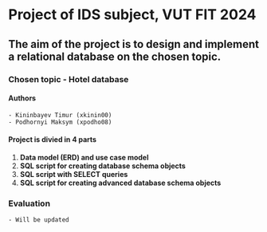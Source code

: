 # Project of IDS subject, VUT FIT 2024

## The aim of the project is to design and implement a relational database on the chosen topic.

### Chosen topic - Hotel database

#### Authors
    - Kininbayev Timur (xkinin00)
    - Podhornyi Maksym (xpodho08)

#### Project is divied in 4 parts
1. **Data model (ERD) and use case model**
2. **SQL script for creating database schema objects**
3. **SQL script with SELECT queries**
4. **SQL script for creating advanced database schema objects**

### Evaluation
    - Will be updated